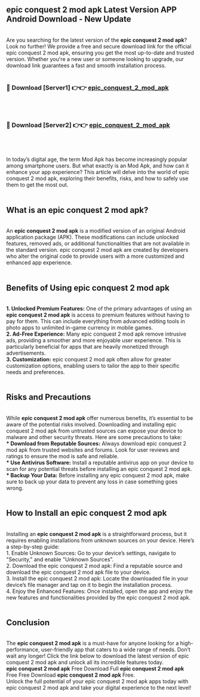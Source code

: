 ## epic conquest 2 mod apk Latest Version APP Android Download - New Update
<br>
Are you searching for the latest version of the <strong>epic conquest 2 mod apk</strong>? Look no further! We provide a free and secure download link for the official epic conquest 2 mod apk, ensuring you get the most up-to-date and trusted version. Whether you're a new user or someone looking to upgrade, our download link guarantees a fast and smooth installation process.
<br>
<br>
<h3>🔴 Download [Server1] 👉👉 <a href="https://modyolo.store/epic+conquest+2+mod+apk">epic_conquest_2_mod_apk</a></h3><br>
<br>
<h3>🔴 Download [Server2] 👉👉 <a href="https://modyolo.store/epic+conquest+2+mod+apk">epic_conquest_2_mod_apk</a></h3><br>
<br>
<br>
In today’s digital age, the term Mod Apk has become increasingly popular among smartphone users. But what exactly is an Mod Apk, and how can it enhance your app experience? This article will delve into the world of epic conquest 2 mod apk, exploring their benefits, risks, and how to safely use them to get the most out.
<br>
<br>
<h2>What is an epic conquest 2 mod apk?</h2>
<br>
An <strong>epic conquest 2 mod apk</strong> is a modified version of an original Android application package (APK). These modifications can include unlocked features, removed ads, or additional functionalities that are not available in the standard version. epic conquest 2 mod apk are created by developers who alter the original code to provide users with a more customized and enhanced app experience.
<br>
<br>
<h2>Benefits of Using epic conquest 2 mod apk</h2>
<br>
<strong> 1. Unlocked Premium Features:</strong> One of the primary advantages of using an <strong>epic conquest 2 mod apk</strong> is access to premium features without having to pay for them. This can include everything from advanced editing tools in photo apps to unlimited in-game currency in mobile games.
<br>
<strong> 2. Ad-Free Experience:</strong> Many epic conquest 2 mod apk remove intrusive ads, providing a smoother and more enjoyable user experience. This is particularly beneficial for apps that are heavily monetized through advertisements.
<br>
<strong> 3. Customization:</strong> epic conquest 2 mod apk often allow for greater customization options, enabling users to tailor the app to their specific needs and preferences.
<br>
<br>
<h2>Risks and Precautions</h2>
<br>
While <strong>epic conquest 2 mod apk</strong> offer numerous benefits, it’s essential to be aware of the potential risks involved. Downloading and installing epic conquest 2 mod apk from untrusted sources can expose your device to malware and other security threats. Here are some precautions to take:
<br>
<strong> * Download from Reputable Sources:</strong> Always download epic conquest 2 mod apk from trusted websites and forums. Look for user reviews and ratings to ensure the mod is safe and reliable.
<br>
<strong> * Use Antivirus Software:</strong> Install a reputable antivirus app on your device to scan for any potential threats before installing an epic conquest 2 mod apk.
<br>
<strong> * Backup Your Data:</strong> Before installing any epic conquest 2 mod apk, make sure to back up your data to prevent any loss in case something goes wrong.
<br>
<br>
<h2>How to Install an epic conquest 2 mod apk</h2>
<br>
Installing an <strong>epic conquest 2 mod apk</strong> is a straightforward process, but it requires enabling installations from unknown sources on your device. Here’s a step-by-step guide:
<br>
 1. Enable Unknown Sources: Go to your device’s settings, navigate to "Security," and enable "Unknown Sources".
<br>
 2. Download the epic conquest 2 mod apk: Find a reputable source and download the epic conquest 2 mod apk file to your device.
<br>
 3. Install the epic conquest 2 mod apk: Locate the downloaded file in your device’s file manager and tap on it to begin the installation process.
<br>
 4. Enjoy the Enhanced Features: Once installed, open the app and enjoy the new features and functionalities provided by the epic conquest 2 mod apk.
<br>
<br>
<h2><strong>Conclusion</strong></h2>
<br>
The <strong>epic conquest 2 mod apk</strong> is a must-have for anyone looking for a high-performance, user-friendly app that caters to a wide range of needs. Don’t wait any longer! Click the link below to download the latest version of epic conquest 2 mod apk and unlock all its incredible features today.
<br>
<strong>epic conquest 2 mod apk</strong> Free Download Full <strong>epic conquest 2 mod apk</strong> Free Free Download <strong>epic conquest 2 mod apk</strong> Free.
<br>
Unlock the full potential of your epic conquest 2 mod apk apps today with epic conquest 2 mod apk and take your digital experience to the next level!